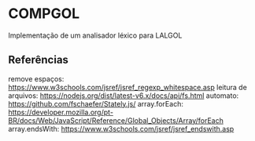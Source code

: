 # COMPGOL

Implementação de um analisador léxico para LALGOL

## Referências

remove espaços: https://www.w3schools.com/jsref/jsref_regexp_whitespace.asp
leitura de arquivos: https://nodejs.org/dist/latest-v6.x/docs/api/fs.html
automato: https://github.com/fschaefer/Stately.js/
array.forEach: https://developer.mozilla.org/pt-BR/docs/Web/JavaScript/Reference/Global_Objects/Array/forEach
array.endsWith: https://www.w3schools.com/jsref/jsref_endswith.asp